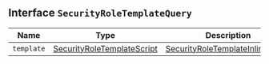 ## Interface `SecurityRoleTemplateQuery`

| Name | Type | Description |
| - | - | - |
| `template` | [SecurityRoleTemplateScript](./SecurityRoleTemplateScript.md) | [SecurityRoleTemplateInlineQuery](./SecurityRoleTemplateInlineQuery.md) | When you create a role, you can specify a query that defines the document level security permissions. You can optionally use Mustache templates in the role query to insert the username of the current authenticated user into the role. Like other places in Elasticsearch that support templating or scripting, you can specify inline, stored, or file-based templates and define custom parameters. You access the details for the current authenticated user through the _user parameter. |
